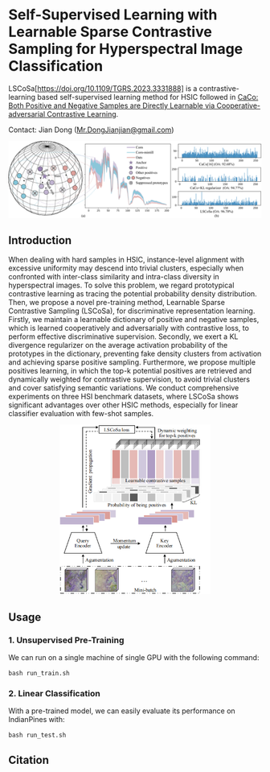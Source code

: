 # Self-Supervised Learning with Learnable Sparse Contrastive Sampling for Hyperspectral Image Classification
LSCoSa[https://doi.org/10.1109/TGRS.2023.3331888] is a contrastive-learning based self-supervised learning method for HSIC followed in [CaCo: Both Positive and Negative Samples are Directly Learnable via Cooperative-adversarial Contrastive Learning](https://arxiv.org/abs/2203.14370). 

Contact: Jian Dong (Mr.DongJianjian@gmail.com)

<p align="center">
  <img src="https://github.com/sakurashine/LSCoSa/blob/main/LSCoSa_Motivation.png" >
</p>

## Introduction

When dealing with hard samples in HSIC, instance-level alignment with excessive uniformity may descend into trivial clusters, especially when confronted with inter-class similarity and intra-class diversity in hyperspectral images. To solve this problem, we regard prototypical contrastive learning as tracing the potential probability density distribution. Then, we propose a novel pre-training method, Learnable Sparse Contrastive Sampling (LSCoSa), for discriminative representation learning. Firstly, we maintain a learnable dictionary of positive and negative samples, which is learned cooperatively and adversarially with contrastive loss, to perform effective discriminative supervision. Secondly, we exert a KL divergence regularizer on the average activation probability of the prototypes in the dictionary, preventing fake density clusters from activation and achieving sparse positive sampling. Furthermore, we propose multiple positives learning, in which the top-k potential positives are retrieved and dynamically weighted for contrastive supervision, to avoid trivial clusters and cover satisfying semantic variations. We conduct comprehensive experiments on three HSI benchmark datasets, where LSCoSa shows significant advantages over other HSIC methods, especially for linear classifier evaluation with few-shot samples.

<p align="center">
  <img src="https://github.com/sakurashine/LSCoSa/blob/main/LSCoSa_Framework.png" width="300">
</p>

## Usage

### 1. Unsupervised Pre-Training
We can run on a single machine of single GPU with the following command:
```
bash run_train.sh
```

### 2. Linear Classification
With a pre-trained model, we can easily evaluate its performance on IndianPines with:
```
bash run_test.sh
```

## Citation

